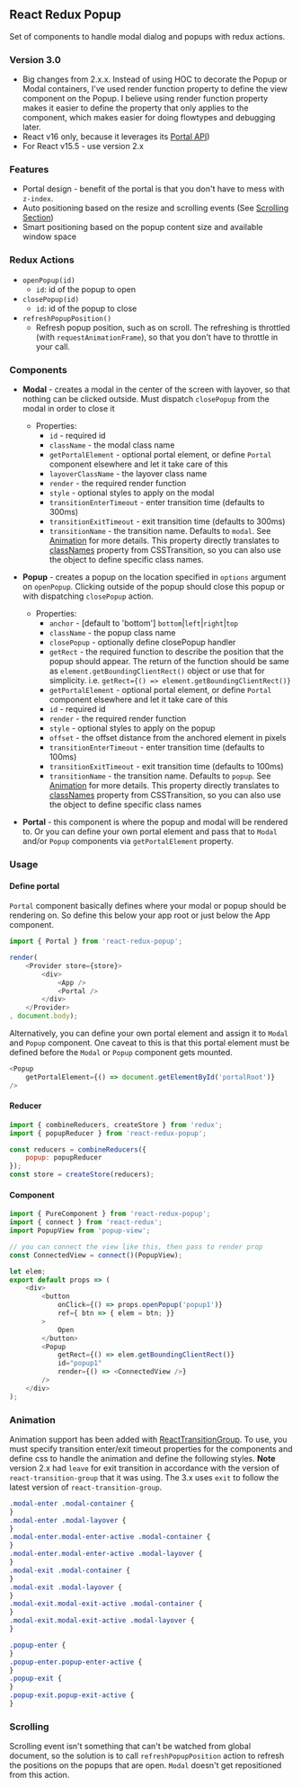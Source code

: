 ## React Redux Popup

Set of components to handle modal dialog and popups with redux actions.

### Version 3.0
 - Big changes from 2.x.x. Instead of using HOC to decorate the Popup or Modal containers, I've used render function property to define the view component on the Popup. I believe using render function property makes it easier to define the property that only applies to the component, which makes easier for doing flowtypes and debugging later.
 - React v16 only, because it leverages its [Portal API](https://reactjs.org/blog/2017/09/26/react-v16.0.html#portals))
 - For React v15.5 - use version 2.x

### Features
 - Portal design - benefit of the portal is that you don't have to mess with `z-index`.
 - Auto positioning based on the resize and scrolling events (See [Scrolling Section](https://github.com/ryank109/react-redux-popup#scrolling))
 - Smart positioning based on the popup content size and available window space

### Redux Actions
 - `openPopup(id)`
    - `id`: id of the popup to open
 - `closePopup(id)`
    - `id`: id of the popup to close
 - `refreshPopupPosition()`
    - Refresh popup position, such as on scroll. The refreshing is throttled (with `requestAnimationFrame`), so that you don't have to throttle in your call.

### Components
 - **Modal** - creates a modal in the center of the screen with layover, so that nothing can be clicked outside.  Must dispatch `closePopup` from the modal in order to close it
   - Properties:
     - `id` - required id
     - `className` - the modal class name
     - `getPortalElement` - optional portal element, or define `Portal` component elsewhere and let it take care of this
     - `layoverClassName` - the layover class name
     - `render` - the required render function
     - `style` - optional styles to apply on the modal
     - `transitionEnterTimeout` - enter transition time (defaults to 300ms)
     - `transitionExitTimeout` - exit transition time (defaults to 300ms)
     - `transitionName` - the transition name. Defaults to `modal`. See [Animation](https://github.com/ryank109/react-redux-popup#animation) for more details. This property directly translates to [classNames](https://reactcommunity.org/react-transition-group/#CSSTransition-prop-classNames) property from CSSTransition, so you can also use the object to define specific class names.

 - **Popup** - creates a popup on the location specified in `options` argument on `openPopup`.  Clicking outside of the popup should close this popup or with dispatching `closePopup` action.
   - Properties:
     - `anchor` - [default to 'bottom'] `bottom`|`left`|`right`|`top`
     - `className` - the popup class name
     - `closePopup` - optionally define closePopup handler
     - `getRect` - the required function to describe the position that the popup should appear. The return of the function should be same as `element.getBoundingClientRect()` object or use that for simplicity. i.e. `getRect={() => element.getBoundingClientRect()}`
     - `getPortalElement` - optional portal element, or define `Portal` component elsewhere and let it take care of this
     - `id` - required id
     - `render` - the required render function
     - `style` - optional styles to apply on the popup
     - `offset` - the offset distance from the anchored element in pixels
     - `transitionEnterTimeout` - enter transition time (defaults to 100ms)
     - `transitionExitTimeout` - exit transition time (defaults to 100ms)
     - `transitionName` - the transition name. Defaults to `popup`. See [Animation](https://github.com/ryank109/react-redux-popup#animation) for more details. This property directly translates to [classNames](https://reactcommunity.org/react-transition-group/#CSSTransition-prop-classNames) property from CSSTransition, so you can also use the object to define specific class names

 - **Portal** - this component is where the popup and modal will be rendered to.  Or you can define your own portal element and pass that to `Modal` and/or `Popup` components via `getPortalElement` property.

### Usage

#### Define portal
`Portal` component basically defines where your modal or popup should be rendering on.  So define this below your app root or just below the App component.

```javascript
import { Portal } from 'react-redux-popup';

render(
    <Provider store={store}>
        <div>
            <App />
            <Portal />
        </div>
    </Provider>
, document.body);
```

Alternatively, you can define your own portal element and assign it to `Modal` and `Popup` component.  One caveat to this is that this portal element must be defined before the `Modal` or `Popup` component gets mounted.

```javascript
<Popup
    getPortalElement={() => document.getElementById('portalRoot')}
/>
```

#### Reducer
```javascript
import { combineReducers, createStore } from 'redux';
import { popupReducer } from 'react-redux-popup';

const reducers = combineReducers({
    popup: popupReducer
});
const store = createStore(reducers);
```

#### Component
```javascript
import { PureComponent } from 'react-redux-popup';
import { connect } from 'react-redux';
import PopupView from 'popup-view';

// you can connect the view like this, then pass to render prop
const ConnectedView = connect()(PopupView);

let elem;
export default props => (
    <div>
        <button
            onClick={() => props.openPopup('popup1')}
            ref={ btn => { elem = btn; }}
        >
            Open
        </button>
        <Popup
            getRect={() => elem.getBoundingClientRect()}
            id="popup1"
            render={() => <ConnectedView />}
        />
    </div>
);
```

### Animation

Animation support has been added with [ReactTransitionGroup](https://reactjs.org/docs/animation.html).
To use, you must specify transition enter/exit timeout properties for the components and define css to handle the animation and define the following styles.  **Note** version 2.x had `leave` for exit transition in accordance with the version of `react-transition-group` that it was using.  The 3.x uses `exit` to follow the latest version of `react-transition-group`.

```css
.modal-enter .modal-container {
}
.modal-enter .modal-layover {
}
.modal-enter.modal-enter-active .modal-container {
}
.modal-enter.modal-enter-active .modal-layover {
}
.modal-exit .modal-container {
}
.modal-exit .modal-layover {
}
.modal-exit.modal-exit-active .modal-container {
}
.modal-exit.modal-exit-active .modal-layover {
}

.popup-enter {
}
.popup-enter.popup-enter-active {
}
.popup-exit {
}
.popup-exit.popup-exit-active {
}
```

### Scrolling

Scrolling event isn't something that can't be watched from global document, so the solution is to call `refreshPopupPosition` action to refresh the positions on the popups that are open. `Modal` doesn't get repositioned from this action.
